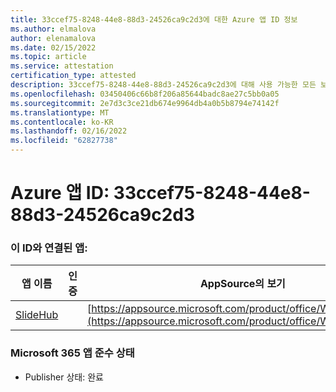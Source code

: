 ```yaml
---
title: 33ccef75-8248-44e8-88d3-24526ca9c2d3에 대한 Azure 앱 ID 정보
ms.author: elmalova
author: elenamalova
ms.date: 02/15/2022
ms.topic: article
ms.service: attestation
certification_type: attested
description: 33ccef75-8248-44e8-88d3-24526ca9c2d3에 대해 사용 가능한 모든 보안 및 규정 준수 정보입니다.
ms.openlocfilehash: 03450406c66b8f206a85644badc8ae27c5bb0a05
ms.sourcegitcommit: 2e7d3c3ce21db674e9964db4a0b5b8794e74142f
ms.translationtype: MT
ms.contentlocale: ko-KR
ms.lasthandoff: 02/16/2022
ms.locfileid: "62827738"
---
```

# <a name="azure-app-id-33ccef75-8248-44e8-88d3-24526ca9c2d3"></a>Azure 앱 ID: 33ccef75-8248-44e8-88d3-24526ca9c2d3


### <a name="apps-associated-with-this-id"></a>이 ID와 연결된 앱:
| **앱 이름** | **인증** | **AppSource의 보기** |
|--------------|---------------|-----------------------|
| [SlideHub](https://docs.microsoft.com/microsoft-365-app-certification/forward/WA200001625) |  | [https://appsource.microsoft.com/product/office/WA200001625](https://appsource.microsoft.com/product/office/WA200001625) |

### <a name="microsoft-365-app-compliance-status"></a>Microsoft 365 앱 준수 상태
- Publisher 상태: 완료
